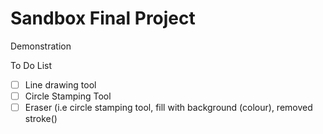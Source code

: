 # Sandbox Final Project
Demonstration

To Do List
- [ ] Line drawing tool
- [ ] Circle Stamping Tool
- [ ] Eraser (i.e circle stamping tool, fill with background (colour), removed stroke()
